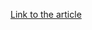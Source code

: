 [Link to the article](https://cloud.google.com/blog/topics/threat-intelligence/unc6040-proactive-hardening-recommendations/)
